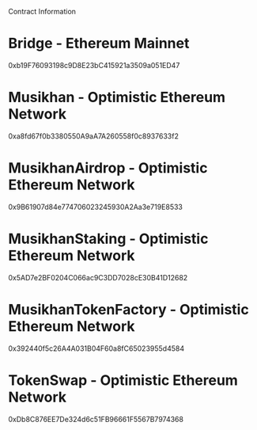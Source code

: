 Contract Information

# Bridge - Ethereum Mainnet

0xb19F76093198c9D8E23bC415921a3509a051ED47

# Musikhan - Optimistic Ethereum Network

0xa8fd67f0b3380550A9aA7A260558f0c8937633f2

# MusikhanAirdrop - Optimistic Ethereum Network

0x9B61907d84e774706023245930A2Aa3e719E8533

# MusikhanStaking - Optimistic Ethereum Network

0x5AD7e2BF0204C066ac9C3DD7028cE30B41D12682

# MusikhanTokenFactory - Optimistic Ethereum Network

0x392440f5c26A4A031B04F60a8fC65023955d4584

# TokenSwap - Optimistic Ethereum Network

0xDb8C876EE7De324d6c51FB96661F5567B7974368
